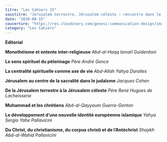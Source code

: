 ```yaml
---
titre: "Les Cahiers 15"
soustitre: "Jérusalem terrestre, Jérusalem céleste : rencontre dans le Dieu Unique"
date: "2020-09-15"
couverture: "https://res.cloudinary.com/genesi-communication-design/image/upload/v1606125409/ihei/couvertures/c15_svuk9x.jpg"
category: "Les Cahiers"
---
```



**Editorial**

**Monothéisme et entente inter-religieuse**
*Abd-al-Haqq Ismaïl Guiderdoni*

**Le sens spirituel du pèlerinage**
*Père André Gence*

**La centralité spirituelle comme axe de vie**
*Abd-Allah Yahya Darolles*

**Jérusalem au centre de la sacralité dans le judaïsme**
*Jacques Cohen*

**De la Jérusalem terrestre à la Jérusalem céleste**
*Père René Hugues de Lacheisserie*

**Muhammad et les chrétiens**
*Abd-al-Qayyoum Guerre-Genton*

**Le développement d’une nouvelle identité européenne islamique**
*Yahya Sergio Yahe Pallavicini*

**Du Christ, du christianisme, du corpus christi et de l’Antéchrist**
*Shaykh Abd-al-Wahid Pallavicini*
